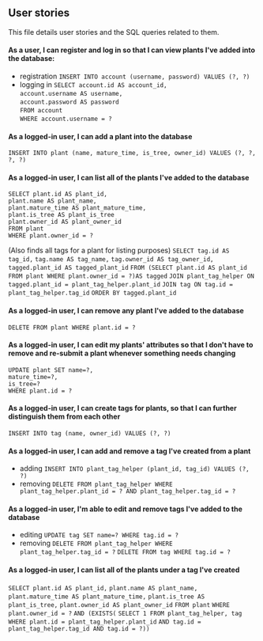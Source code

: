  ## User stories
 This file details user stories and the SQL queries related to them.
 
 #### As a user, I can register and log in so that I can view plants I've added into the database:
 - registration
`INSERT INTO account (username, password) VALUES (?, ?)`  
 - logging in
`SELECT account.id AS account_id,`  
`account.username AS username,`  
`account.password AS password`  
`FROM account`  
`WHERE account.username = ?`  

 #### As a logged-in user, I can add a plant into the database  
`INSERT INTO plant (name, mature_time, is_tree, owner_id) VALUES (?, ?, ?, ?)`  

 #### As a logged-in user, I can list all of the plants I've added to the database
`SELECT plant.id AS plant_id,`  
`plant.name AS plant_name,`  
`plant.mature_time AS plant_mature_time,`  
`plant.is_tree AS plant_is_tree`  
`plant.owner_id AS plant_owner_id`  
`FROM plant`  
`WHERE plant.owner_id = ?`  

(Also finds all tags for a plant for listing purposes)
`SELECT tag.id AS tag_id,`
`tag.name AS tag_name,`
`tag.owner_id AS tag_owner_id,`
`tagged.plant_id AS tagged_plant_id` 
`FROM (SELECT plant.id AS plant_id FROM plant WHERE plant.owner_id = ?)AS tagged`
    `JOIN plant_tag_helper ON tagged.plant_id = plant_tag_helper.plant_id`
    `JOIN tag ON tag.id = plant_tag_helper.tag_id`
    `ORDER BY tagged.plant_id`

 #### As a logged-in user, I can remove any plant I've added to the database  
`DELETE FROM plant WHERE plant.id = ?`  

 #### As a logged-in user, I can edit my plants' attributes so that I don't have to remove and re-submit a plant whenever something needs changing  
`UPDATE plant SET name=?,`  
`mature_time=?,`  
`is_tree=?`  
`WHERE plant.id = ?`  

 #### As a logged-in user, I can create tags for plants, so that I can further distinguish them from each other
`INSERT INTO tag (name, owner_id) VALUES (?, ?)`

 #### As a logged-in user, I can add and remove a tag I've created from a plant
 - adding
`INSERT INTO plant_tag_helper (plant_id, tag_id) VALUES (?, ?)`
 - removing
`DELETE FROM plant_tag_helper WHERE plant_tag_helper.plant_id = ? AND plant_tag_helper.tag_id = ?`

 #### As a logged-in user, I'm able to edit and remove tags I've added to the database
 - editing
`UPDATE tag SET name=? WHERE tag.id = ?`
 - removing
`DELETE FROM plant_tag_helper WHERE plant_tag_helper.tag_id = ?`
`DELETE FROM tag WHERE tag.id = ?`

 #### As a logged-in user, I can list all of the plants under a tag I've created
`SELECT plant.id AS plant_id,`
`plant.name AS plant_name,`
`plant.mature_time AS plant_mature_time,`
`plant.is_tree AS plant_is_tree,`
`plant.owner_id AS plant_owner_id`
`FROM plant` 
`WHERE plant.owner_id = ?`
    `AND (EXISTS(`
        `SELECT 1 FROM plant_tag_helper, tag` 
        `WHERE plant.id = plant_tag_helper.plant_id`
            `AND tag.id = plant_tag_helper.tag_id AND tag.id = ?))`